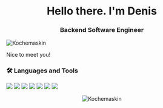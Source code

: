 <h1 align="center">Hello there. I'm Denis</h1>
<h3 align="center">Backend Software Engineer </h3>


<p align="left"> <img src="https://komarev.com/ghpvc/?username=Kochemaskin&label=Profile%20views&color=0e75b6&style=flat" alt="Kochemaskin" /> </p>

Nice to meet you!

<h3 align="left">🛠️ Languages and Tools</h3>
<p align='left'>
    <img src="https://img.shields.io/badge/java-%23ED8B00.svg?style=for-the-badge&logo=openjdk&logoColor=white" />
    <img src="https://img.shields.io/badge/spring-%236DB33F.svg?style=for-the-badge&logo=spring&logoColor=white" />
    <img src="https://img.shields.io/badge/Hibernate-59666C?style=for-the-badge&logo=Hibernate&logoColor=white" />
    <img src="https://img.shields.io/badge/Gradle-02303A.svg?style=for-the-badge&logo=Gradle&logoColor=white" />
    <img src="https://img.shields.io/badge/Maven-C71A36?style=for-the-badge&logo=apache-maven&logoColor=white" />  
    <img src="https://img.shields.io/badge/docker-%230db7ed.svg?style=for-the-badge&logo=docker&logoColor=white" />
    <img src="https://img.shields.io/badge/postgres-%23316192.svg?style=for-the-badge&logo=postgresql&logoColor=white" />
</p>





<p style="text-align: center;"><img align="center" src="https://github-readme-streak-stats.herokuapp.com/?user=Kochemaskin&" alt="Kochemaskin" /></p>
